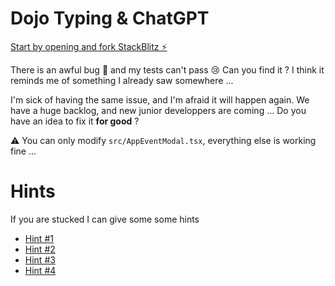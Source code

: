 # Dojo Typing & ChatGPT

[Start by opening and fork StackBlitz ⚡️](https://stackblitz.com/edit/vitejs-vite-uwauqy)

There is an awful bug 🐞 and my tests can't pass 😢
Can you find it ? I think it reminds me of something I already saw somewhere ...

I'm sick of having the same issue, and I'm afraid it will happen again. We have a huge backlog, and new junior developpers are coming ...
Do you have an idea to fix it **for good** ?

⚠️ You can only modify `src/AppEventModal.tsx`, everything else is working fine ...

# Hints

If you are stucked I can give some some hints

- [Hint #1](./hints/hint-1.md)
- [Hint #2](./hints/hint-2.md)
- [Hint #3](./hints/hint-3.md)
- [Hint #4](./hints/hint-4.md)

